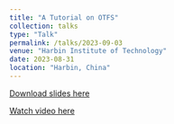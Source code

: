 ```yaml
---
title: "A Tutorial on OTFS"
collection: talks
type: "Talk"
permalink: /talks/2023-09-03
venue: "Harbin Institute of Technology"
date: 2023-08-31
location: "Harbin, China"
---
```


[Download slides here](http://academicpages.github.io/files/paper1.pdf)

[Watch video here](https://www.bilibili.com/video/BV1wN4y1X7a7/?spm_id_from=333.999.0.0)
